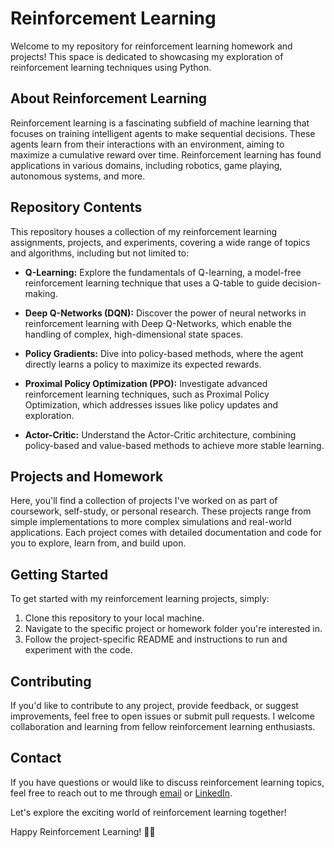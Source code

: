 # Reinforcement Learning

Welcome to my repository for reinforcement learning homework and projects! This space is dedicated to showcasing my exploration of reinforcement learning techniques using Python.

## About Reinforcement Learning

Reinforcement learning is a fascinating subfield of machine learning that focuses on training intelligent agents to make sequential decisions. These agents learn from their interactions with an environment, aiming to maximize a cumulative reward over time. Reinforcement learning has found applications in various domains, including robotics, game playing, autonomous systems, and more.

## Repository Contents

This repository houses a collection of my reinforcement learning assignments, projects, and experiments, covering a wide range of topics and algorithms, including but not limited to:

- **Q-Learning:** Explore the fundamentals of Q-learning, a model-free reinforcement learning technique that uses a Q-table to guide decision-making.

- **Deep Q-Networks (DQN):** Discover the power of neural networks in reinforcement learning with Deep Q-Networks, which enable the handling of complex, high-dimensional state spaces.

- **Policy Gradients:** Dive into policy-based methods, where the agent directly learns a policy to maximize its expected rewards.

- **Proximal Policy Optimization (PPO):** Investigate advanced reinforcement learning techniques, such as Proximal Policy Optimization, which addresses issues like policy updates and exploration.

- **Actor-Critic:** Understand the Actor-Critic architecture, combining policy-based and value-based methods to achieve more stable learning.

## Projects and Homework

Here, you'll find a collection of projects I've worked on as part of coursework, self-study, or personal research. These projects range from simple implementations to more complex simulations and real-world applications. Each project comes with detailed documentation and code for you to explore, learn from, and build upon.

## Getting Started

To get started with my reinforcement learning projects, simply:

1. Clone this repository to your local machine.
2. Navigate to the specific project or homework folder you're interested in.
3. Follow the project-specific README and instructions to run and experiment with the code.

## Contributing

If you'd like to contribute to any project, provide feedback, or suggest improvements, feel free to open issues or submit pull requests. I welcome collaboration and learning from fellow reinforcement learning enthusiasts.

## Contact

If you have questions or would like to discuss reinforcement learning topics, feel free to reach out to me through [email](mailto:your@email.com) or [LinkedIn](https://www.linkedin.com/in/your-profile/).

Let's explore the exciting world of reinforcement learning together!

Happy Reinforcement Learning! 🤖🚀
